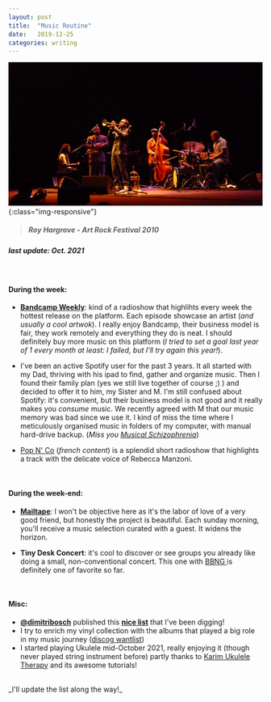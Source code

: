 ```yaml
---
layout: post
title:  "Music Routine"
date:   2019-12-25 
categories: writing
---
```


![](/assets/photos/art_rock_roy_hargrove.jpg){:class="img-responsive"}
> ##### Roy Hargrove - Art Rock Festival 2010


##### _last update: Oct. 2021_
<br>

#### During the week:
- **[Bandcamp Weekly](https://bandcamp.com/?show=352)**: kind of a radioshow that highlihts every week the hottest release on the platform. Each episode showcase an artist (_and usually a cool artwok_). I really enjoy Bandcamp, their business model is fair, they work remotely and everything they do is neat. I should definitely buy more music on this platform (_I tried to set a goal last year of 1 every month at least: I failed, but I'll try again this year!_).

- I've been an active Spotify user for the past 3 years. It all started with my Dad, thriving with his ipad to find, gather and organize music. Then I found their family plan (yes we still live together of course ;) ) and decided to offer it to him, my Sister and M. I'm still confused about Spotify: it's convenient, but their business model is not good and it really makes you _consume_ music. We recently agreed with M that our music memory was bad since we use it. I kind of miss the time where I meticulously organised music in folders of my computer, with manual hard-drive backup. (_Miss you [Musical Schizophrenia](https://musicalschizophrenia.blogspot.com/)_)

- [Pop N' Co](https://www.franceinter.fr/emissions/pop-co) (_french content_) is a splendid short radioshow that highlights a track with the delicate voice of Rebecca Manzoni.

<br>

#### During the week-end:
- **[Mailtape](https://www.mailta.pe/)**: I won't be objective here as it's the labor of love of a very good friend, but honestly the project is beautiful. Each sunday morning, you'll receive a music selection curated with a guest. It widens the horizon.

- **Tiny Desk Concert**: it's cool to discover or see groups you already like doing a small, non-conventional concert. This one with [BBNG ](https://www.npr.org/2017/01/19/510575120/badbadnotgood-tiny-desk-concert) is definitely one of favorite so far.

<br>

#### Misc:
- **[@dimitribosch](https://twitter.com/dimitribosch)** published this **[nice list](https://github.com/db0sch/awesome_webradios)** that I've been digging!
- I try to enrich my vinyl collection with the albums that played a big role in my music journey ([discog wantlist](https://www.discogs.com/mywantlist))
- I started playing Ukulele mid-October 2021, really enjoying it (though never played string instrument before) partly thanks to [Karim Ukulele Therapy](https://www.patreon.com/karimukuleletherapy) and its awesome tutorials!


<br>
_I'll update the list along the way!_
